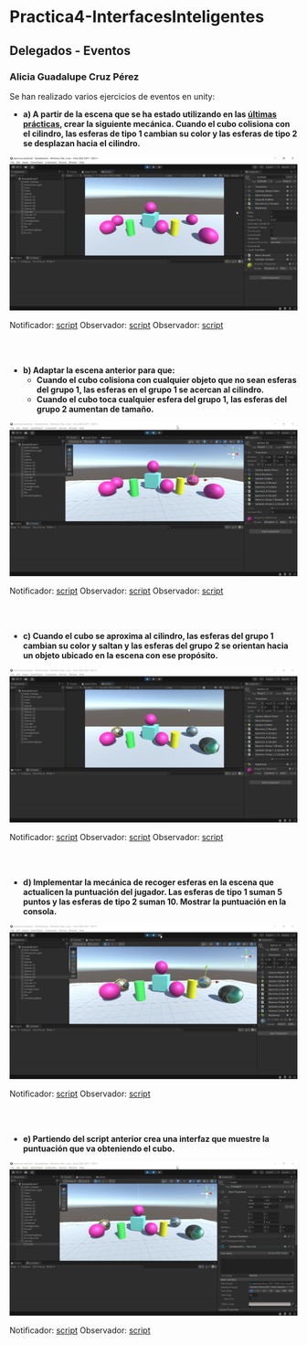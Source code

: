 # Practica4-InterfacesInteligentes
## Delegados - Eventos
### Alicia Guadalupe Cruz Pérez
Se han realizado varios ejercicios de eventos en unity:

- **a) A partir de la escena que se ha estado utilizando en las [últimas prácticas](https://github.com/aliciagcp/Practica3-InterfacesInteligentes.git), crear la siguiente mecánica. Cuando el cubo colisiona con el cilindro, las esferas de tipo 1 cambian su color y las esferas de tipo 2 se desplazan hacia el cilindro.**

![ejercicio_1](gifs/ejercicio_1.gif)

Notificador: [script](scripts/ejercicio1/Cylinder.cs)
Observador: [script](scripts/ejercicio1/SpheresGroup1.cs)
Observador: [script](scripts/ejercicio1/SpheresGroup2.cs)

<br><br>

- **b) Adaptar la escena anterior para que:**
   + **Cuando el cubo colisiona con cualquier objeto que no sean esferas del grupo 1, las esferas en el grupo 1 se acercan al cilindro.**
   + **Cuando el cubo toca cualquier esfera del grupo 1, las esferas del grupo 2 aumentan de tamaño.**

![ejercicio_2](gifs/ejercicio_2.gif)

Notificador: [script](scripts/ejercicio2/Cube.cs)
Observador: [script](scripts/ejercicio2/SpheresGroup1_2.cs)
Observador: [script](scripts/ejercicio2/SpheresGroup2_2.cs)

<br><br>

- **c) Cuando el cubo se aproxima al cilindro, las esferas del grupo 1 cambian su color y saltan y las esferas del grupo 2 se orientan hacia un objeto ubicado en la escena con ese propósito.**

![ejercicio_3](gifs/ejercicio_3.gif)

Notificador: [script](scripts/ejercicio3/Notifier.cs)
Observador: [script](scripts/ejercicio3/SpheresGroup1_3.cs)
Observador: [script](scripts/ejercicio3/SpheresGroup2_3.cs)

<br><br>

- **d) Implementar la mecánica de recoger esferas en la escena que actualicen la puntuación del jugador. Las esferas de tipo 1 suman 5 puntos y las esferas de tipo 2 suman 10. Mostrar la puntuación en la consola.**

![ejercicio_4](gifs/ejercicio_4.gif)

Notificador: [script](scripts/ejercicio4/Notifier2.cs)
Observador: [script](scripts/ejercicio4/ScoreManager.cs)

<br><br>

- **e) Partiendo del script anterior crea una interfaz que muestre la puntuación que va obteniendo el cubo.**

![ejercicio_5](gifs/ejercicio_5.gif)

Notificador: [script](scripts/ejercicio4/Notifier2.cs)
Observador: [script](scripts/ejercicio4/ScoreManager.cs)

<br><br>

